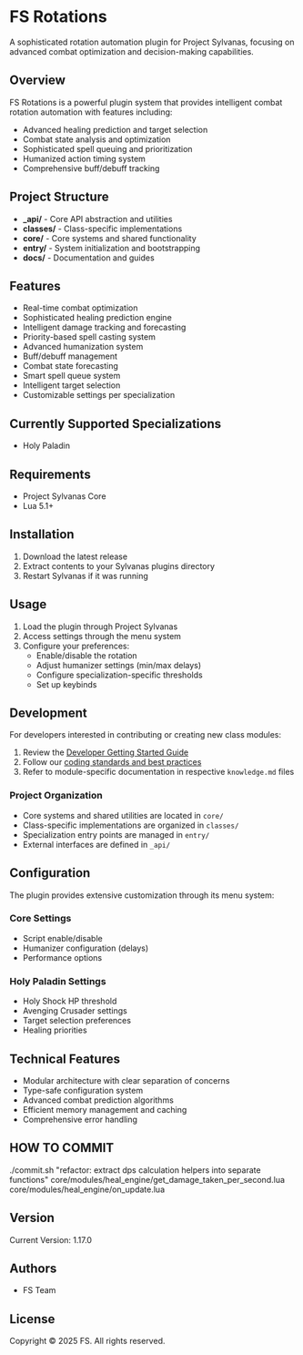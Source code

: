 # FS Rotations

A sophisticated rotation automation plugin for Project Sylvanas, focusing on advanced combat optimization and decision-making capabilities.

## Overview

FS Rotations is a powerful plugin system that provides intelligent combat rotation automation with features including:

- Advanced healing prediction and target selection
- Combat state analysis and optimization
- Sophisticated spell queuing and prioritization
- Humanized action timing system
- Comprehensive buff/debuff tracking

## Project Structure

- **\_api/** - Core API abstraction and utilities
- **classes/** - Class-specific implementations
- **core/** - Core systems and shared functionality
- **entry/** - System initialization and bootstrapping
- **docs/** - Documentation and guides

## Features

- Real-time combat optimization
- Sophisticated healing prediction engine
- Intelligent damage tracking and forecasting
- Priority-based spell casting system
- Advanced humanization system
- Buff/debuff management
- Combat state forecasting
- Smart spell queue system
- Intelligent target selection
- Customizable settings per specialization

## Currently Supported Specializations

- Holy Paladin

## Requirements

- Project Sylvanas Core
- Lua 5.1+

## Installation

1. Download the latest release
2. Extract contents to your Sylvanas plugins directory
3. Restart Sylvanas if it was running

## Usage

1. Load the plugin through Project Sylvanas
2. Access settings through the menu system
3. Configure your preferences:
   - Enable/disable the rotation
   - Adjust humanizer settings (min/max delays)
   - Configure specialization-specific thresholds
   - Set up keybinds

## Development

For developers interested in contributing or creating new class modules:

1. Review the [Developer Getting Started Guide](docs/fs-rotations/api/getting-started-dev.md)
2. Follow our [coding standards and best practices](docs/fs-rotations/api/common-issues.md)
3. Refer to module-specific documentation in respective `knowledge.md` files

### Project Organization

- Core systems and shared utilities are located in `core/`
- Class-specific implementations are organized in `classes/`
- Specialization entry points are managed in `entry/`
- External interfaces are defined in `_api/`

## Configuration

The plugin provides extensive customization through its menu system:

### Core Settings

- Script enable/disable
- Humanizer configuration (delays)
- Performance options

### Holy Paladin Settings

- Holy Shock HP threshold
- Avenging Crusader settings
- Target selection preferences
- Healing priorities

## Technical Features

- Modular architecture with clear separation of concerns
- Type-safe configuration system
- Advanced combat prediction algorithms
- Efficient memory management and caching
- Comprehensive error handling

## HOW TO COMMIT

./commit.sh "refactor: extract dps calculation helpers into separate functions" core/modules/heal_engine/get_damage_taken_per_second.lua core/modules/heal_engine/on_update.lua

## Version

Current Version: 1.17.0

## Authors

- FS Team

## License

Copyright © 2025 FS. All rights reserved.
